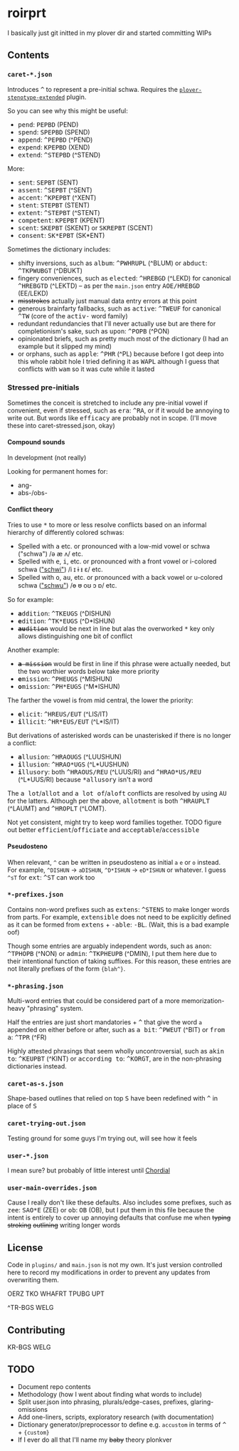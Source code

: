 # roirprt

I basically just git initted in my plover dir and started committing WIPs

## Contents

### `caret-*.json`

Introduces <kbd>^</kbd> to represent a pre-initial schwa.
Requires the [`plover-stenotype-extended`](https://github.com/sammdot/plover-stenotype-extended) plugin.

So you can see why this might be useful:

* <samp>pend</samp>: <kbd>PEPBD</kbd> (PEND)
* <samp>spend</samp>: <kbd>SPEPBD</kbd> (SPEND)
* <samp>append</samp>: <kbd>^PEPBD</kbd> (^PEND)
* <samp>expend</samp>: <kbd>KPEPBD</kbd> (XEND)
* <samp>extend</samp>: <kbd>^STEPBD</kbd> (^STEND)

More:

* <samp>sent</samp>: <kbd>SEPBT</kbd> (SENT)
* <samp>assent</samp>: <kbd>^SEPBT</kbd> (^SENT)
* <samp>accent</samp>: <kbd>^KPEPBT</kbd> (^XENT)
* <samp>stent</samp>: <kbd>STEPBT</kbd> (STENT)
* <samp>extent</samp>: <kbd>^STEPBT</kbd> (^STENT)
* <samp>competent</samp>: <kbd>KPEPBT</kbd> (KPENT)
* <samp>scent</samp>: <kbd>SKEPBT</kbd> (SKENT) or <kbd>SKREPBT</kbd> (SCENT)
* <samp>consent</samp>: <kbd>SK\*EPBT</kbd> (SK\*ENT)

Sometimes the dictionary includes:

* shifty inversions, 
such as <samp>album</samp>: <kbd>^PWHRUPL</kbd> (^BLUM)
or <samp>abduct</samp>: <kbd>^TKPWUBGT</kbd> (^DBUKT)
* fingery conveniences,
such as <samp>elected</samp>: <kbd>^HREBGD</kbd> (^LEKD)
for canonical <kbd>^HREBGTD</kbd> (^LEKTD) –
as per the `main.json` entry <kbd>AOE/HREBGD</kbd> (EE/LEKD)
* ~~misstrokes~~ actually just manual data entry errors at this point
* generous brainfarty fallbacks,
such as <samp>active</samp>: <kbd>^TWEUF</kbd>
for canonical <kbd>^TW</kbd> (core of the <samp>activ-</samp> word family)
* redundant redundancies that I'll never actually use but are there for completionism's sake,
such as <samp>upon</samp>: <kbd>^POPB</kbd> (^PON)
* opinionated briefs,
such as pretty much most of the dictionary (I had an example but it slipped my mind)
* or orphans,
such as <samp>apple</samp>: <kbd>^PHR</kbd> (^PL)
because before I got deep into this whole rabbit hole I tried defining it as <kbd>WAPL</kbd>
although I guess that conflicts with <samp>wam</samp> so it was cute while it lasted

### Stressed pre-initials

Sometimes the conceit is stretched to include
any pre-initial vowel if convenient, even if stressed,
such as <samp>era</samp>: <kbd>^RA</kbd>, or if it would be annoying to write out.
But words like <samp>efficacy</samp> are probably not in scope.
(I'll move these into caret-stressed.json, okay)

#### Compound sounds

In development (not really)

Looking for permanent homes for:

* ang-
* abs-/obs-

#### Conflict theory

Tries to use <kbd>\*</kbd> to more or less resolve conflicts
based on an informal hierarchy of differently colored schwas:

* Spelled with <samp>a</samp> etc. or pronounced with a low-mid vowel
or schwa ("schwa") /ə æ ʌ/ etc.
* Spelled with <samp>e</samp>, <samp>i</samp>, etc. or pronounced with a front vowel
or i-colored schwa (["schwi"](https://en.wikipedia.org/wiki/Schwi)) /i ɪ ɨ ᵻ ɛ/ etc.
* Spelled with <samp>o</samp>, <samp>au</samp>, etc. or pronounced with a back vowel
or u-colored schwa (["schwu"](https://en.wikipedia.org/wiki/Schwu)) /ɵ ᵿ oʊ ɔ ɒ/ etc.

So for example:

* <samp><b>a</b>ddition</samp>: <kbd>^TKEUGS</kbd> (^DISHUN)
* <samp><b>e</b>dition</samp>: <kbd>^TK\*EUGS</kbd> (^D\*ISHUN)
* ~~<samp><b>au</b>dition</samp>~~ would be next in line
but alas the overworked <kbd>\*</kbd> key only allows
distinguishing one bit of conflict

Another example:

* ~~<samp><b>a</b> mission</samp>~~ would be first in line
if this phrase were actually needed,
but the two worthier words below take more priority
* <samp><b>e</b>mission</samp>: <kbd>^PHEUGS</kbd> (^MISHUN)
* <samp><b>o</b>mission</samp>: <kbd>^PH\*EUGS</kbd> (^M\*ISHUN)

The farther the vowel is from mid central, the lower the priority:

* <samp><b>e</b>licit</samp>: <kbd>^HREUS/EUT</kbd> (^LIS/IT)
* <samp><b>i</b>llicit</samp>: <kbd>^HR\*EUS/EUT</kbd> (^L\*IS/IT)

But derivations of asterisked words can be unasterisked
if there is no longer a conflict:

* <samp><b>a</b>llusion</samp>: <kbd>^HRAOUGS</kbd> (^LUUSHUN)
* <samp><b>i</b>llusion</samp>: <kbd>^HRAO\*UGS</kbd> (^L\*UUSHUN)
* <samp><b>i</b>llusory</samp>: both <kbd>^HRAOUS/REU</kbd> (^LUUS/RI)
and <kbd>^HRAO\*US/REU</kbd> (^L\*UUS/RI)
because <samp>\*allusory</samp> isn't a word

The <samp>a lot</samp>/<samp>allot</samp>
and <samp>a lot of</samp>/<samp>aloft</samp> conflicts
are resolved by using <kbd>AU</kbd> for the latters.
Although per the above, <samp>allotment</samp> is both
<kbd>^HRAUPLT</kbd> (^LAUMT) and <kbd>^HROPLT</kbd> (^LOMT).

Not yet consistent, might try to keep word families together.
TODO figure out better <samp>efficient</samp>/<samp>officiate</samp>
and <samp>acceptable</samp>/<samp>accessible</samp>

#### Pseudosteno

When relevant, `^` can be written in pseudosteno
as initial `a` `e` or `o` instead.
For example, `^DISHUN` → `aDISHUN`, `^D*ISHUN` → `eD*ISHUN` or whatever.
I guess `^sT` for <samp>ext</samp>: <kbd>^ST</kbd> can work too

### `*-prefixes.json`

Contains non-word prefixes such as <samp>extens</samp>: <kbd>^STENS</kbd>
to make longer words from parts.
For example, <samp>extensible</samp> does not need to be explicitly defined
as it can be formed from <samp>extens</samp> + <samp>-able</samp>: <kbd>-BL</kbd>.
(Wait, this is a bad example oof)

Though some entries are arguably independent words,
such as <samp>anon</samp>: <kbd>^TPHOPB</kbd> (^NON)
or <samp>admin</samp>: <kbd>^TKPHEUPB</kbd> (^DMIN),
I put them here due to their intentional function of taking suffixes.
For this reason, these entries are not literally prefixes of the form `{blah^}`.

### `*-phrasing.json`

Multi-word entries that could be considered part of
a more memorization-heavy "phrasing" system.

Half the entries are just short mandatories + <kbd>^</kbd>
that give the word `a` appended on either before or after,
such as <samp>a bit</samp>: <kbd>^PWEUT</kbd> (^BIT)
or <samp>from a</samp>: <kbd>^TPR</kbd> (^FR)

Highly attested phrasings that seem wholly uncontroversial,
such as <samp>akin to</samp>: <kbd>^KEUPBT</kbd> (^KINT)
or <samp>according to</samp>: <kbd>^KORGT</kbd>,
are in the non-phrasing dictionaries instead.

### `caret-as-s.json`

Shape-based outlines that relied on top <kbd>S</kbd>
have been redefined with <kbd>^</kbd> in place of <kbd>S</kbd>

### `caret-trying-out.json`

Testing ground for some guys I'm trying out, will see how it feels

### `user-*.json`

I mean sure? but probably of little interest until [Chordial](https://chordial.app/)

### `user-main-overrides.json`

Cause I really don't like these defaults.
Also includes some prefixes,
such as <samp>zee</samp>: <kbd>SAO\*E</kbd> (ZEE)
or <samp>ob</samp>: <kbd>OB</kbd> (OB),
but I put them in this file because the intent is entirely
to cover up annoying defaults that confuse me
when ~~typing~~ ~~stroking~~ ~~outlining~~ writing longer words

## License

Code in `plugins/` and `main.json` is not my own.
It's just version controlled here to record my modifications
in order to prevent any updates from overwriting them.

OERZ TKO WHAFRT TPUBG UPT

^TR-BGS WELG

## Contributing

KR-BGS WELG

## TODO

* Document repo contents
* Methodology (how I went about finding what words to include)
* Split user.json into phrasing, plurals/edge-cases, prefixes, glaring-omissions
* Add one-liners, scripts, exploratory research (with documentation)
* Dictionary generator/preprocessor
to define e.g. `accustom` in terms of <kbd>^</kbd> + `{custom}`
* If I ever do all that I'll name my ~~baby~~ theory plonkver
